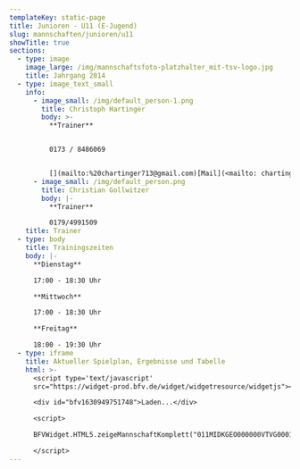 ```yaml
---
templateKey: static-page
title: Junioren - U11 (E-Jugend)
slug: mannschaften/junioren/u11
showTitle: true
sections:
  - type: image
    image_large: /img/mannschaftsfoto-platzhalter_mit-tsv-logo.jpg
    title: Jahrgang 2014
  - type: image_text_small
    info:
      - image_small: /img/default_person-1.png
        title: Christoph Hartinger
        body: >-
          **Trainer**


          0173 / 8486069


          [](mailto:%20chartinger713@gmail.com)[Mail](<mailto: chartinger713@gmail.com>)
      - image_small: /img/default_person.png
        title: Christian Gollwitzer
        body: |-
          **Trainer**

          0179/4991509
    title: Trainer
  - type: body
    title: Trainingszeiten
    body: |-
      **Dienstag**

      17:00 - 18:30 Uhr

      **Mittwoch**

      17:00 - 18:30 Uhr

      **Freitag**

      18:00 - 19:30 Uhr
  - type: iframe
    title: Aktueller Spielplan, Ergebnisse und Tabelle
    html: >-
      <script type='text/javascript'
      src="https://widget-prod.bfv.de/widget/widgetresource/widgetjs"></script>

      <div id="bfv1630949751748">Laden...</div>

      <script>

      BFVWidget.HTML5.zeigeMannschaftKomplett("011MIDKGEO000000VTVG0001VTR8C1K7", "bfv1630949751748", { height: "800", width: "350", selectedTab:BFVWidget.HTML5.mannschaftTabs.spiele, colorResults: "undefined" , colorNav: "undefined" , colorClubName : "undefined" , backgroundNav: "undefined"});

      </script>
---
```

